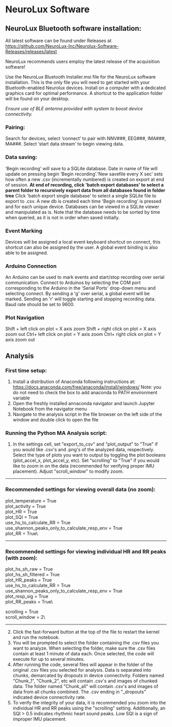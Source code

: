 # NeuroLux Software
## NeuroLux Bluetooth software installation:
All latest software can be found under Releases at https://github.com/NeuroLux-Inc/Neurolux-Software-Releases/releases/latest

NeuroLux recommends users employ the latest release of the acquisition software!

Use the NeuroLux Bluetooth Installer.msi file for the NeuroLux software installation. This is the only file you will need to get started with your Bluetooth-enabled Neurolux devices. Install on a computer with a dedicated graphics card for optimal performance. A shortcut to the application folder will be found on your desktop.

*Ensure use of BLE antenna provided with system to boost device connectivity.*

### Pairing:
Search for devices, select ‘connect’ to pair with NNV###, EEG###, IMA###, MA###. Select ‘start data stream’ to begin viewing data.

### Data saving:
‘Begin recording’ will save to a SQLite database. Date in name of file will update on pressing begin ‘Begin recording’.‘New savefile every X sec’ sets how often a new .csv (incrementally numbered) is created on export at end of session. **At end of recording, click 'batch export databases' to select a parent folder to recursively export data from all databases found in folder tree** Click 'batch export single database' to select a single SQLite file to export to .csv. A new db is created each time 'Begin recording' is pressed and for each unique device. Databases can be viewed in a SQLite viewer and manipulated as is. Note that the database needs to be sorted by time when queried, as it is not in order when saved initially. 

### Event Marking
Devices will be assigned a local event keyboard shortcut on connect, this shortcut can also be assigned by the user. A global event binding is also able to be assigned.

### Arduino Connection
An Arduino can be used to mark events and start/stop recording over serial communication. Connect to Arduinos by selecting the COM port corresponding to the Arduino in the 'Serial Ports' drop-down menu and selecting connect. By sending a 'g' over serial, a global event will be marked. Sending an 'r' will toggle starting and stopping recording data. Baud rate should be set to 9600.

### Plot Navigation
Shift + left click on plot = X axis zoom
Shift + right click on plot = X axis zoom out
Ctrl+ left click on plot = Y axis zoom
Ctrl+ right click on plot = Y axis zoom out

## Analysis

### First time setup:
1. Install a distribution of Anaconda following instructions at: https://docs.anaconda.com/free/anaconda/install/windows/
   Note: you do not need to check the box to add anaconda to PATH environment variable
2. Open the freshly installed annaconda navigator and launch Jupyter Notebook from the navigator menu
3. Navigate to the analysis script in the file browser on the left side of the window and double click to open the file

### Running the Python MA Analysis script:
1. In the settings cell, set "export_to_csv" and "plot_output" to "True" if you would like .csv's and .png's of the analyzed data, respectively. Select the type of plots you want to output by toggling the plot booleans (plot_accel_x, plot_accel_y, etc). Set "scrolling" to "True" if you would like to zoom in on the data (recommended for verifying proper IMU placement). Adjust "scroll_window" to modify zoom. 

-------------------------------------------------------------------------------------------------

### Recommended settings for viewing overall data (no zoom):
plot_temperature = True\
plot_activity = True\
plot_HR = True\
plot_SQI = True\
use_hs_to_calculate_RR = True\
use_shannon_peaks_only_to_calculate_resp_env = True\
plot_RR = True\

-------------------------------------------------------------------------------------------------

### Recommended settings for viewing individual HR and RR peaks (with zoom):
plot_hs_sh_raw = True\
plot_hs_sh_filtered = True\
plot_HR_peaks = True\
use_hs_to_calculate_RR = True\
use_shannon_peaks_only_to_calculate_resp_env = True\
plot_resp_sig = True\
plot_RR_peaks = True\

scrolling = True\
scroll_window = 2\

-------------------------------------------------------------------------------------------------

2. Click the fast-forward button at the top of the file to restart the kernel and run the notebook. 
3. You will be prompted to select the folder containing the .csv files you want to analyze. When selecting the folder, make sure the .csv files contain at least 1 minute of data each. Once selected, the code will execute for up to several minutes.
4. After running the code, several files will appear in the folder of the original .csv files you selected for analysis. Data is separated into chunks, demarcated by dropouts in device connectivity. Folders named "Chunk_1", "Chunk_2", etc will contain .csv's and images of chunked data. The folder named "Chunk_all" will contain .csv's and images of data from all chunks combined. The .csv ending in "_dropouts" indicated device connectivity rate. 
5. To verify the integrity of your data, it is recommended you zoom into the individual HR and RR peaks using the "scrolling" setting. Additionally, an SQI > 0.5 indicates rhythmic heart sound peaks. Low SQI is a sign of improper IMU placement.  
